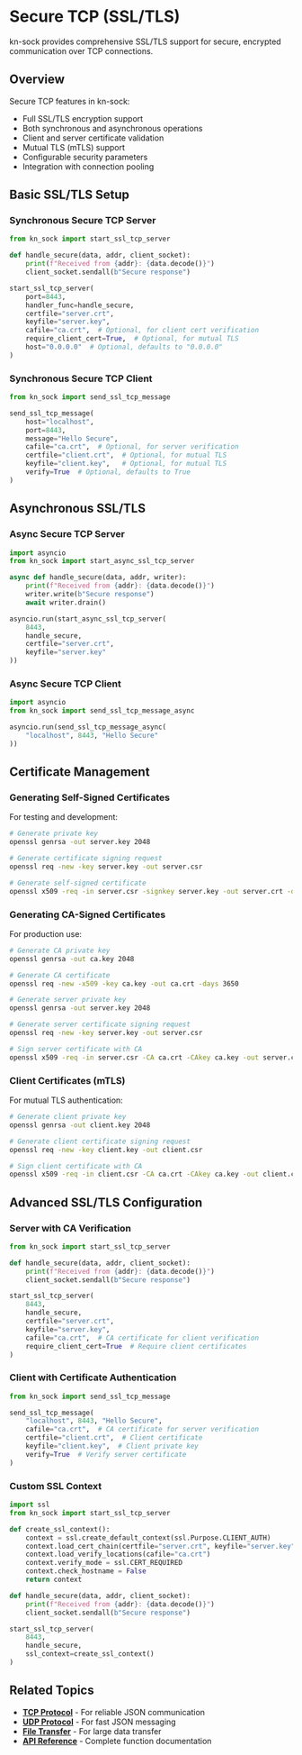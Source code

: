 # Secure TCP (SSL/TLS)

kn-sock provides comprehensive SSL/TLS support for secure, encrypted communication over TCP connections.

## Overview

Secure TCP features in kn-sock:
- Full SSL/TLS encryption support
- Both synchronous and asynchronous operations
- Client and server certificate validation
- Mutual TLS (mTLS) support
- Configurable security parameters
- Integration with connection pooling

## Basic SSL/TLS Setup

### Synchronous Secure TCP Server

```python
from kn_sock import start_ssl_tcp_server

def handle_secure(data, addr, client_socket):
    print(f"Received from {addr}: {data.decode()}")
    client_socket.sendall(b"Secure response")

start_ssl_tcp_server(
    port=8443,
    handler_func=handle_secure,
    certfile="server.crt",
    keyfile="server.key",
    cafile="ca.crt",  # Optional, for client cert verification
    require_client_cert=True,  # Optional, for mutual TLS
    host="0.0.0.0"  # Optional, defaults to "0.0.0.0"
)
```

### Synchronous Secure TCP Client

```python
from kn_sock import send_ssl_tcp_message

send_ssl_tcp_message(
    host="localhost",
    port=8443,
    message="Hello Secure",
    cafile="ca.crt",  # Optional, for server verification
    certfile="client.crt",  # Optional, for mutual TLS
    keyfile="client.key",   # Optional, for mutual TLS
    verify=True  # Optional, defaults to True
)
```

## Asynchronous SSL/TLS

### Async Secure TCP Server

```python
import asyncio
from kn_sock import start_async_ssl_tcp_server

async def handle_secure(data, addr, writer):
    print(f"Received from {addr}: {data.decode()}")
    writer.write(b"Secure response")
    await writer.drain()

asyncio.run(start_async_ssl_tcp_server(
    8443,
    handle_secure,
    certfile="server.crt",
    keyfile="server.key"
))
```

### Async Secure TCP Client

```python
import asyncio
from kn_sock import send_ssl_tcp_message_async

asyncio.run(send_ssl_tcp_message_async(
    "localhost", 8443, "Hello Secure"
))
```

## Certificate Management

### Generating Self-Signed Certificates

For testing and development:

```bash
# Generate private key
openssl genrsa -out server.key 2048

# Generate certificate signing request
openssl req -new -key server.key -out server.csr

# Generate self-signed certificate
openssl x509 -req -in server.csr -signkey server.key -out server.crt -days 365
```

### Generating CA-Signed Certificates

For production use:

```bash
# Generate CA private key
openssl genrsa -out ca.key 2048

# Generate CA certificate
openssl req -new -x509 -key ca.key -out ca.crt -days 3650

# Generate server private key
openssl genrsa -out server.key 2048

# Generate server certificate signing request
openssl req -new -key server.key -out server.csr

# Sign server certificate with CA
openssl x509 -req -in server.csr -CA ca.crt -CAkey ca.key -out server.crt -days 365
```

### Client Certificates (mTLS)

For mutual TLS authentication:

```bash
# Generate client private key
openssl genrsa -out client.key 2048

# Generate client certificate signing request
openssl req -new -key client.key -out client.csr

# Sign client certificate with CA
openssl x509 -req -in client.csr -CA ca.crt -CAkey ca.key -out client.crt -days 365
```

## Advanced SSL/TLS Configuration

### Server with CA Verification

```python
from kn_sock import start_ssl_tcp_server

def handle_secure(data, addr, client_socket):
    print(f"Received from {addr}: {data.decode()}")
    client_socket.sendall(b"Secure response")

start_ssl_tcp_server(
    8443,
    handle_secure,
    certfile="server.crt",
    keyfile="server.key",
    cafile="ca.crt",  # CA certificate for client verification
    require_client_cert=True  # Require client certificates
)
```

### Client with Certificate Authentication

```python
from kn_sock import send_ssl_tcp_message

send_ssl_tcp_message(
    "localhost", 8443, "Hello Secure",
    cafile="ca.crt",  # CA certificate for server verification
    certfile="client.crt",  # Client certificate
    keyfile="client.key",  # Client private key
    verify=True  # Verify server certificate
)
```

### Custom SSL Context

```python
import ssl
from kn_sock import start_ssl_tcp_server

def create_ssl_context():
    context = ssl.create_default_context(ssl.Purpose.CLIENT_AUTH)
    context.load_cert_chain(certfile="server.crt", keyfile="server.key")
    context.load_verify_locations(cafile="ca.crt")
    context.verify_mode = ssl.CERT_REQUIRED
    context.check_hostname = False
    return context

def handle_secure(data, addr, client_socket):
    print(f"Received from {addr}: {data.decode()}")
    client_socket.sendall(b"Secure response")

start_ssl_tcp_server(
    8443,
    handle_secure,
    ssl_context=create_ssl_context()
)
```
## Related Topics

- **[TCP Protocol](tcp.md)** - For reliable JSON communication
- **[UDP Protocol](udp.md)** - For fast JSON messaging
- **[File Transfer](file-transfer.md)** - For large data transfer
- **[API Reference](../api-reference.md)** - Complete function documentation 
